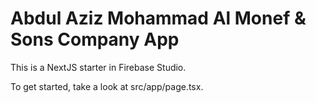 # Abdul Aziz Mohammad Al Monef & Sons Company App

This is a NextJS starter in Firebase Studio.

To get started, take a look at src/app/page.tsx.

